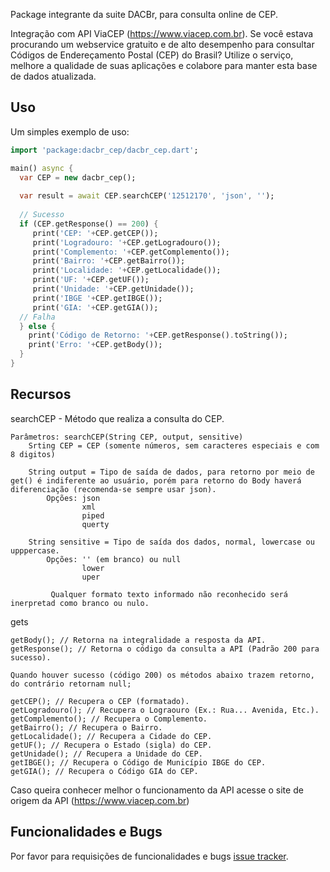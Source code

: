 Package integrante da suite DACBr, para consulta online de CEP.

Integração com API ViaCEP (https://www.viacep.com.br). Se você estava procurando um webservice gratuito e de alto desempenho para consultar Códigos de Endereçamento Postal (CEP) do Brasil? Utilize o serviço, melhore a qualidade de suas aplicações e colabore para manter esta base de dados atualizada.

## Uso

Um simples exemplo de uso:

```dart
import 'package:dacbr_cep/dacbr_cep.dart';

main() async {
  var CEP = new dacbr_cep();
  
  var result = await CEP.searchCEP('12512170', 'json', '');
  
  // Sucesso
  if (CEP.getResponse() == 200) { 
     print('CEP: '+CEP.getCEP());
     print('Logradouro: '+CEP.getLogradouro());
     print('Complemento: '+CEP.getComplemento());
     print('Bairro: '+CEP.getBairro());
     print('Localidade: '+CEP.getLocalidade());
     print('UF: '+CEP.getUF());
     print('Unidade: '+CEP.getUnidade());
     print('IBGE '+CEP.getIBGE());
     print('GIA: '+CEP.getGIA());
  // Falha
  } else {
    print('Código de Retorno: '+CEP.getResponse().toString());
    print('Erro: '+CEP.getBody());
  }
}
```

## Recursos

searchCEP - Método que realiza a consulta do CEP.

    Parâmetros: searchCEP(String CEP, output, sensitive)
        Srting CEP = CEP (somente números, sem caracteres especiais e com 8 digitos)
        
        String output = Tipo de saída de dados, para retorno por meio de get() é indiferente ao usuário, porém para retorno do Body haverá diferenciação (recomenda-se sempre usar json).
            Opções: json
                    xml
                    piped
                    querty
                    
        String sensitive = Tipo de saída dos dados, normal, lowercase ou upppercase.
            Opções: '' (em branco) ou null
                    lower
                    uper
                    
             Qualquer formato texto informado não reconhecido será inerpretad como branco ou nulo.

gets

    getBody(); // Retorna na integralidade a resposta da API.
    getResponse(); // Retorna o código da consulta a API (Padrão 200 para sucesso).
    
    Quando houver sucesso (código 200) os métodos abaixo trazem retorno, do contrário retornam null;
    
    getCEP(); // Recupera o CEP (formatado). 
    getLogradouro(); // Recupera o Lograouro (Ex.: Rua... Avenida, Etc.).
    getComplemento(); // Recupera o Complemento.
    getBairro(); // Recupera o Bairro.
    getLocalidade(); // Recupera a Cidade do CEP.
    getUF(); // Recupera o Estado (sigla) do CEP.
    getUnidade(); // Recupera a Unidade do CEP. 
    getIBGE(); // Recupera o Código de Município IBGE do CEP.
    getGIA(); // Recupera o Código GIA do CEP.
    
    
Caso queira conhecer melhor o funcionamento da API acesse o site de origem da API (https://www.viacep.com.br)

## Funcionalidades e Bugs

Por favor para requisições de funcionalidades e bugs [issue tracker][tracker].

[tracker]: https://github.com/projetodacbr/dacbr_cep/issues